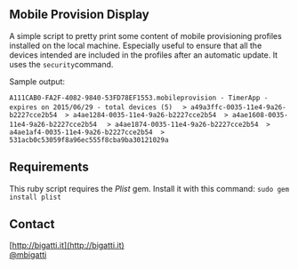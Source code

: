 ## Mobile Provision Display

A simple script to pretty print some content of mobile provisioning profiles installed on the local machine. Especially useful to ensure that all the devices intended are included in the profiles after an automatic update.
It uses the `security`command.

Sample output:

`A111CAB0-FA2F-4082-9840-53FD78EF1553.mobileprovision - TimerApp - expires on 2015/06/29 - total devices (5)`
`  > a49a3ffc-0035-11e4-9a26-b2227cce2b54  > a4ae1284-0035-11e4-9a26-b2227cce2b54  > a4ae1608-0035-11e4-9a26-b2227cce2b54`
`  > a4ae1874-0035-11e4-9a26-b2227cce2b54  > a4ae1af4-0035-11e4-9a26-b2227cce2b54  > 531acb0c53059f8a96ec555f8cba9ba30121029a`

## Requirements
This ruby script requires the *Plist* gem. Install it with this command:
`sudo gem install plist`

## Contact
[http://bigatti.it](http://bigatti.it)  
[@mbigatti](https://twitter.com/mbigatti)
